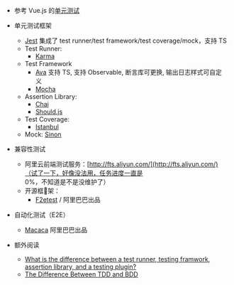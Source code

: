 *   参考 Vue.js 的[单元测试](https://vuejs.org/v2/guide/unit-testing.html)

*   单元测试框架

    *   [Jest](https://facebook.github.io/jest/) 集成了 test runner/test framework/test coverage/mock，支持 TS
    *   Test Runner:
        *   [Karma](http://karma-runner.github.io/)
    *   Test Framework
        *   [Ava](https://github.com/avajs/ava) 支持 TS, 支持 Observable, 断言库可更换, 输出日志样式可自定义
        *   [Mocha](https://mochajs.org/)
    *   Assertion Library:
        *   [Chai](http://chaijs.com/)
        *   [Should.js](https://github.com/tj/should.js)
    *   Test Coverage:
        *   [Istanbul](https://istanbul.js.org/)
    *   Mock: [Sinon](http://sinonjs.org/)
*   兼容性测试

    *   阿里云前端测试服务：[http://fts.aliyun.com/](http://fts.aliyun.com/)（试了一下，好像没法用，任务进度一直是 0%，不知道是不是没维护了）
    *   开源框架：
        *   [F2etest](http://f2etest.com/) / 阿里巴巴出品
*   自动化测试（E2E）
    *   [Macaca](https://macacajs.com/) 阿里巴巴出品
*   额外阅读

    *   [What is the difference between a test runner, testing framwork, assertion library, and a testing plugin?](http://amzotti.github.io/testing/2015/03/16/what-is-the-difference-between-a-test-runner-testing-framework-assertion-library-and-a-testing-plugin/)
    *	 [The Difference Between TDD and BDD](http://joshldavis.com/2013/05/27/difference-between-tdd-and-bdd/)
